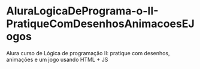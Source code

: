 # AluraLogicaDePrograma-o-II-PratiqueComDesenhosAnimacoesEJogos
Alura curso de Lógica de programação II: pratique com desenhos, animações e um jogo usando HTML + JS
